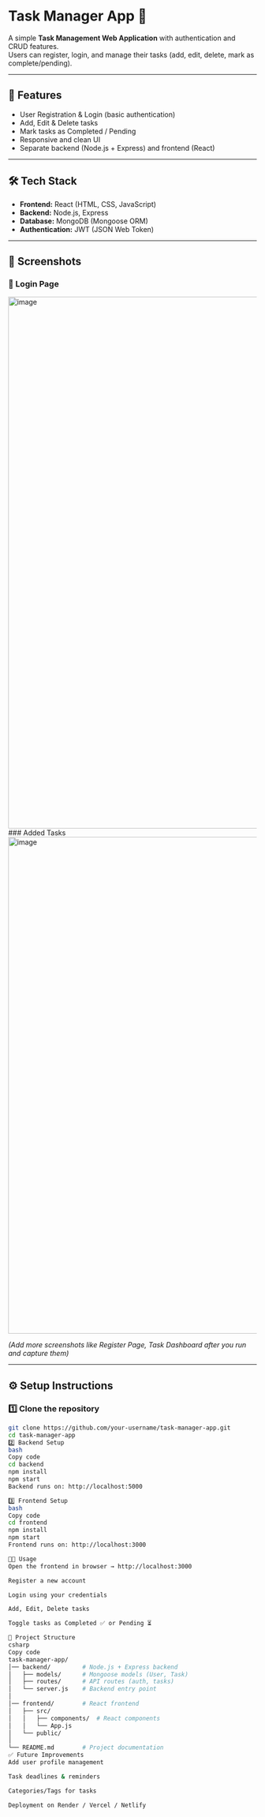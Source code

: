 # Task Manager App 📝

A simple **Task Management Web Application** with authentication and CRUD features.  
Users can register, login, and manage their tasks (add, edit, delete, mark as complete/pending).  

---

## 🚀 Features
- User Registration & Login (basic authentication)
- Add, Edit & Delete tasks
- Mark tasks as Completed / Pending
- Responsive and clean UI
- Separate backend (Node.js + Express) and frontend (React)

---

## 🛠️ Tech Stack
- **Frontend:** React (HTML, CSS, JavaScript)
- **Backend:** Node.js, Express
- **Database:** MongoDB (Mongoose ORM)
- **Authentication:** JWT (JSON Web Token)

---

## 📸 Screenshots

### 🔹 Login Page
<img width="1887" height="1078" alt="image" src="https://github.com/user-attachments/assets/9f7b0dad-f9d0-42ac-927d-1f46be12ba3d" />
### Added Tasks
<img width="1918" height="1007" alt="image" src="https://github.com/user-attachments/assets/424f4845-e5ff-4461-bf11-87460e7d1480" />



*(Add more screenshots like Register Page, Task Dashboard after you run and capture them)*

---

## ⚙️ Setup Instructions

### 1️⃣ Clone the repository
```bash
git clone https://github.com/your-username/task-manager-app.git
cd task-manager-app
2️⃣ Backend Setup
bash
Copy code
cd backend
npm install
npm start
Backend runs on: http://localhost:5000

3️⃣ Frontend Setup
bash
Copy code
cd frontend
npm install
npm start
Frontend runs on: http://localhost:3000

🧑‍💻 Usage
Open the frontend in browser → http://localhost:3000

Register a new account

Login using your credentials

Add, Edit, Delete tasks

Toggle tasks as Completed ✅ or Pending ⏳

📂 Project Structure
csharp
Copy code
task-manager-app/
│── backend/         # Node.js + Express backend
│   ├── models/      # Mongoose models (User, Task)
│   ├── routes/      # API routes (auth, tasks)
│   └── server.js    # Backend entry point
│
│── frontend/        # React frontend
│   ├── src/         
│   │   ├── components/  # React components
│   │   └── App.js
│   └── public/
│
└── README.md        # Project documentation
✅ Future Improvements
Add user profile management

Task deadlines & reminders

Categories/Tags for tasks

Deployment on Render / Vercel / Netlify
